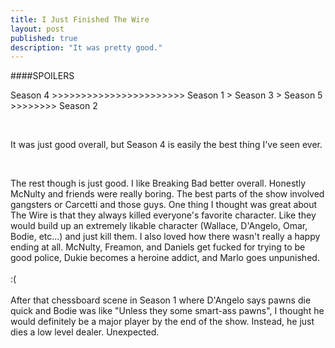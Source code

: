 ```yaml
---
title: I Just Finished The Wire
layout: post
published: true
description: "It was pretty good."
---
```



####SPOILERS  

Season 4 >>>>>>>>>>>>>>>>>>>>>>> Season 1 > Season 3 > Season 5 >>>>>>>> Season 2  

</br>

It was just good overall, but Season 4 is easily the best thing I've seen ever.  

</br>

The rest though is just good.  I like Breaking Bad better overall.
Honestly McNulty and friends were really boring.  The best parts of the show involved gangsters or Carcetti and those guys.  One thing I thought was great about The Wire is that they always killed everyone's favorite character.  Like they would build up an extremely likable character (Wallace, D'Angelo, Omar, Bodie, etc...) and just kill them.  I also loved how there wasn't really a happy ending at all.  McNulty, Freamon, and Daniels get fucked for trying to be good police, Dukie becomes a heroine addict, and Marlo goes unpunished.  
</br>
:(  
</br>
After that chessboard scene in Season 1 where D'Angelo says pawns die quick and Bodie was like "Unless they some smart-ass pawns", I thought he would 
definitely be a major player by the end of the show.  Instead, he just dies a low level dealer.  Unexpected.




